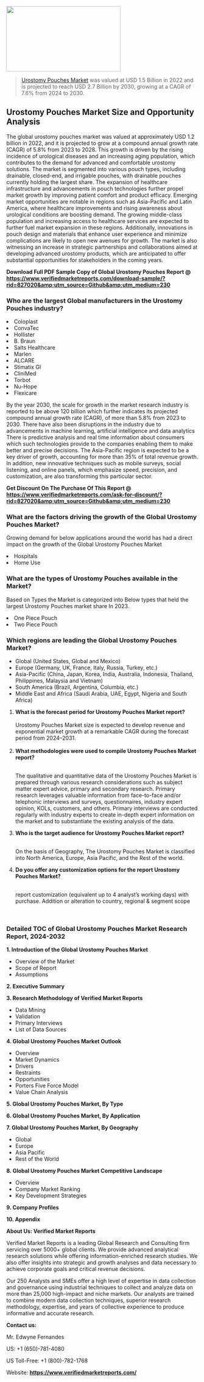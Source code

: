<img src="https://ffe5etoiles.com/wp-content/uploads/2024/12/MST1-300x171.png" alt="" width="300" height="171" class="alignnone size-medium wp-image-20088" /><blockquote><p><p><a href="https://www.verifiedmarketreports.com/download-sample/?rid=827020&utm_source=Github&utm_medium=230" target="_blank">Urostomy Pouches Market</a> was valued at USD 1.5 Billion in 2022 and is projected to reach USD 2.7 Billion by 2030, growing at a CAGR of 7.6% from 2024 to 2030.</p></blockquote><p><h2>Urostomy Pouches Market Size and Opportunity Analysis</h2> The global urostomy pouches market was valued at approximately USD 1.2 billion in 2022, and it is projected to grow at a compound annual growth rate (CAGR) of 5.8% from 2023 to 2028. This growth is driven by the rising incidence of urological diseases and an increasing aging population, which contributes to the demand for advanced and comfortable urostomy solutions. The market is segmented into various pouch types, including drainable, closed-end, and irrigable pouches, with drainable pouches currently holding the largest share. The expansion of healthcare infrastructure and advancements in pouch technologies further propel market growth by improving patient comfort and product efficacy. Emerging market opportunities are notable in regions such as Asia-Pacific and Latin America, where healthcare improvements and rising awareness about urological conditions are boosting demand. The growing middle-class population and increasing access to healthcare services are expected to further fuel market expansion in these regions. Additionally, innovations in pouch design and materials that enhance user experience and minimize complications are likely to open new avenues for growth. The market is also witnessing an increase in strategic partnerships and collaborations aimed at developing advanced urostomy products, which are anticipated to offer substantial opportunities for stakeholders in the coming years. </p><p class=""><strong>Download Full PDF Sample Copy of Global Urostomy Pouches Report @ <a href="https://www.verifiedmarketreports.com/download-sample/?rid=827020&amp;utm_source=Github&amp;utm_medium=230" target="_blank">https://www.verifiedmarketreports.com/download-sample/?rid=827020&amp;utm_source=Github&amp;utm_medium=230</a></strong></p><h3 id="" class="">Who are the largest Global manufacturers in the Urostomy Pouches industry?</h3><p><li>Coloplast</li><li> ConvaTec</li><li> Hollister</li><li> B. Braun</li><li> Salts Healthcare</li><li> Marlen</li><li> ALCARE</li><li> Stimatix GI</li><li> CliniMed</li><li> Torbot</li><li> Nu-Hope</li><li> Flexicare</li></p><div class=""><div class="" dir="" data-message-author-role="" data-message-id="" data-message-model-slug=""><div class=""><div class=""><div class=""><div class="" dir="" data-message-author-role="" data-message-id="" data-message-model-slug=""><div class=""><div class=""><p>By the year 2030, the scale for growth in the market research industry is reported to be above 120 billion which further indicates its projected compound annual growth rate (CAGR), of more than 5.8% from 2023 to 2030. There have also been disruptions in the industry due to advancements in machine learning, artificial intelligence and data analytics There is predictive analysis and real time information about consumers which such technologies provide to the companies enabling them to make better and precise decisions. The Asia-Pacific region is expected to be a key driver of growth, accounting for more than 35% of total revenue growth. In addition, new innovative techniques such as mobile surveys, social listening, and online panels, which emphasize speed, precision, and customization, are also transforming this particular sector.</p><p><strong>Get Discount On The Purchase Of This Report @&nbsp; <a href="https://www.verifiedmarketreports.com/ask-for-discount/?rid=827020&amp;utm_source=Github&amp;utm_medium=230" target="_blank">https://www.verifiedmarketreports.com/ask-for-discount/?rid=827020&amp;utm_source=Github&amp;utm_medium=230</a></strong></p></div></div></div></div></div></div></div></div><h3 id="" class="">What are the factors driving the growth of the Global Urostomy Pouches Market?</h3><p id="" class="">Growing demand for below applications around the world has had a direct impact on the growth of the Global Urostomy Pouches Market</p><p id="" class=""><li>Hospitals</li><li> Home Use</li></p><h3 id="" class="">What are the types of Urostomy Pouches available in the Market?</h3><p id="" class="">Based on Types the Market is categorized into Below types that held the largest Urostomy Pouches market share In 2023.</p><p id="" class=""><li>One Piece Pouch</li><li> Two Piece Pouch</li></p><h3 id="" class="">Which regions are leading the Global Urostomy Pouches Market?</h3><ul><li>Global (United States, Global and Mexico)</li><li>Europe (Germany, UK, France, Italy, Russia, Turkey, etc.)</li><li>Asia-Pacific (China, Japan, Korea, India, Australia, Indonesia, Thailand, Philippines, Malaysia and Vietnam)</li><li>South America (Brazil, Argentina, Columbia, etc.)</li><li>Middle East and Africa (Saudi Arabia, UAE, Egypt, Nigeria and South Africa)</li></ul><p><ol><li><strong>What is the forecast period for Urostomy Pouches Market report?<br /></strong><br /><span data-sheets-root="1" data-sheets-value="{&quot;1&quot;:2,&quot;2&quot;:&quot;XXXX size is expected to develop revenue and exponential market growth at a remarkable CAGR during the forecast period from 2024&ndash;2030.&quot;}" data-sheets-userformat="{&quot;2&quot;:12674,&quot;4&quot;:{&quot;1&quot;:2,&quot;2&quot;:16776960},&quot;10&quot;:2,&quot;11&quot;:0,&quot;15&quot;:&quot;Arial&quot;,&quot;16&quot;:12}">Urostomy Pouches Market size is expected to develop revenue and exponential market growth at a remarkable CAGR during the forecast period from 2024&ndash;2031.</span><br /><br /></li><li><strong>What methodologies were used to compile Urostomy Pouches Market report?<br /><br /></strong><p>The qualitative and quantitative data of the&nbsp;Urostomy Pouches Market is prepared through various research considerations such as subject matter expert advice, primary and secondary research. Primary research leverages valuable information from face-to-face and/or telephonic interviews and surveys, questionnaires, industry expert opinion, KOLs, customers, and others. Primary interviews are conducted regularly with industry experts to create in-depth expert information on the market and to substantiate the existing analysis of the data.&nbsp;</p></li><li><strong>Who is the target audience for Urostomy Pouches Market report?<br /><br /></strong><p>On the basis of Geography, The&nbsp;Urostomy Pouches Market is classified into North America, Europe, Asia Pacific, and the Rest of the world.</p></li><li><strong>Do you offer any customization options for the report Urostomy Pouches Market?<br /><br /></strong><p>report customization (equivalent up to 4 analyst&rsquo;s working days) with purchase. Addition or alteration to country, regional &amp; segment scope</p><p>&nbsp;</p></li></ol></p><h3 id="" class="">Detailed TOC of Global Urostomy Pouches Market Research Report, 2024-2032</h3><p id="" class=""><strong>1. Introduction of the Global Urostomy Pouches Market</strong></p><ul><li>Overview of the Market</li><li>Scope of Report</li><li>Assumptions</li></ul><p id="" class=""><strong>2. Executive Summary</strong></p><p id="" class=""><strong>3. Research Methodology of&nbsp;Verified Market Reports</strong></p><ul><li>Data Mining</li><li>Validation</li><li>Primary Interviews</li><li>List of Data Sources</li></ul><p id="" class=""><strong>4. Global Urostomy Pouches Market Outlook</strong></p><ul><li>Overview</li><li>Market Dynamics</li><li>Drivers</li><li>Restraints</li><li>Opportunities</li><li>Porters Five Force Model</li><li>Value Chain Analysis</li></ul><p id="" class=""><strong>5. Global Urostomy Pouches Market, By&nbsp;Type</strong></p><p id="" class=""><strong>6. Global Urostomy Pouches Market, By Application</strong></p><p id="" class=""><strong>7. Global Urostomy Pouches Market, By Geography</strong></p><ul><li>Global</li><li>Europe</li><li>Asia Pacific</li><li>Rest of the World</li></ul><p id="" class=""><strong>8. Global Urostomy Pouches Market Competitive Landscape</strong></p><ul><li>Overview</li><li>Company Market Ranking</li><li>Key Development Strategies</li></ul><p id="" class=""><strong>9. Company Profiles</strong></p><p id="" class=""><strong>10. Appendix</strong></p><p id="" class=""><strong>About Us: Verified Market Reports</strong></p><p id="" class="">Verified Market Reports is a leading Global Research and Consulting firm servicing over 5000+ global clients. We provide advanced analytical research solutions while offering information-enriched research studies. We also offer insights into strategic and growth analyses and data necessary to achieve corporate goals and critical revenue decisions.</p><p id="" class="">Our 250 Analysts and SMEs offer a high level of expertise in data collection and governance using industrial techniques to collect and analyze data on more than 25,000 high-impact and niche markets. Our analysts are trained to combine modern data collection techniques, superior research methodology, expertise, and years of collective experience to produce informative and accurate research.</p><p id="" class=""><strong>Contact us:</strong></p><p id="" class="">Mr. Edwyne Fernandes</p><p id="" class="">US: +1 (650)-781-4080</p><p id="" class="">US Toll-Free: +1 (800)-782-1768</p><p id="" class="">Website: <a target="" data-test-app-aware-link=""><strong>https://www.verifiedmarketreports.com/</strong></a></p>
